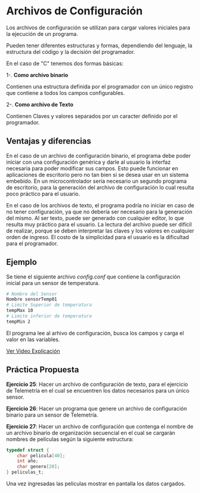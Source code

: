 # Archivos de Configuración

Los archivos de configuración se utilizan para cargar valores iniciales para la ejecución de un programa.

Pueden tener diferentes estructuras y formas, dependiendo del lenguaje, la estructura del código y la decisión del programador.

En el caso de "C" tenemos dos formas básicas:

1-. __Como archivo binario__

Contienen una estructura definida por el programador con un único registro que contiene a todos los campos configurables.


2-. __Como archivo de Texto__

Contienen Claves y valores separados por un caracter definido por el programador.

## Ventajas y diferencias

En el caso de un archivo de configuración binario, el programa debe poder iniciar con una configuración genérica y darle al usuario la interfaz necesaria para poder modificar sus campos. Esto puede funcionar en aplicaciones de escritorio pero no tan bien si se desea usar en un sistema embebido. En un microcontrolador sería necesario un segundo programa de escritorio, para la generación del archivo de configuración lo cual resulta poco práctico para el usuario.

En el caso de los archivos de texto, el programa podría no iniciar en caso de no tener configuración, ya que no debería ser necesario para la generación del mismo. Al ser texto, puede ser generado con cualquier editor, lo que resulta muy práctico para el usuario.
La lectura del archivo puede ser difícil de realizar, porque se deben interpretar las claves y los valores en cualquier orden de ingreso.
El costo de la simplicidad para el usuario es la dificultad para el programador.

## Ejemplo

Se tiene el siguiente archivo *config.conf* que contiene la configuración inicial para un sensor de temperatura.

```bash
# Nombre del Sensor
Nombre sensorTemp01
# Limite Superior de temperatura
tempMax 10
# Limite inferior de temperatura
tempMin 2

```
El programa lee al arhivo de configuración, busca los campos y carga el valor en las variables.

[Ver Video Explicación](https://youtu.be/mGLjVItbHDY)


## Práctica Propuesta

__Ejercicio 25__: Hacer un archivo de configuración de texto, para el ejercicio de Telemetría en el cual se encuentren los datos necesarios para un único sensor.

__Ejercicio 26__: Hacer un programa que genere un archivo de configuración binario para un sensor de Telemetría.

__Ejercicio 27__: Hacer un archivo de configuración que contenga el nombre de un archivo binario de organización secuencial en el cual se cargarán nombres de películas según la siguiente estructura: 
```c
typedef struct {
    char pelicula[40];
    int año;
    char genero[20];
} peliculas_t;
```
Una vez ingresadas las películas mostrar en pantalla los datos cargados.
